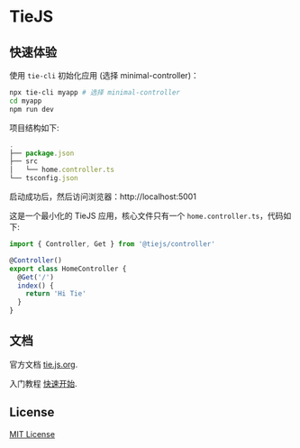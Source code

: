 
# TieJS

## 快速体验

使用 `tie-cli` 初始化应用 (选择 minimal-controller)：

```bash
npx tie-cli myapp # 选择 minimal-controller
cd myapp
npm run dev
```

项目结构如下:

```js
.
├── package.json
├── src
│   └── home.controller.ts
└── tsconfig.json
```

启动成功后，然后访问浏览器：http://localhost:5001

这是一个最小化的 TieJS 应用，核心文件只有一个 `home.controller.ts`，代码如下:


```js
import { Controller, Get } from '@tiejs/controller'

@Controller()
export class HomeController {
  @Get('/')
  index() {
    return 'Hi Tie'
  }
}
```

## 文档

官方文档 [tie.js.org](https://tie.js.org/).

入门教程 [快速开始](https://tie.js.org/docs/intro/quick-start).

## License

[MIT License](https://github.com/tie-team/tie/blob/master/LICENSE)
